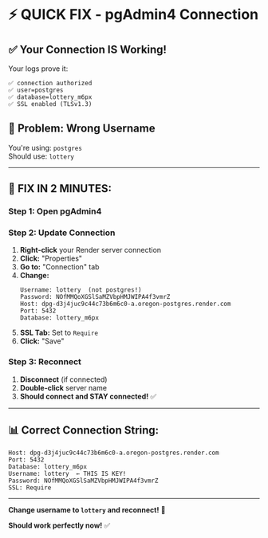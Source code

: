 # ⚡ QUICK FIX - pgAdmin4 Connection

## ✅ **Your Connection IS Working!**

Your logs prove it:
```
✅ connection authorized
✅ user=postgres
✅ database=lottery_m6px  
✅ SSL enabled (TLSv1.3)
```

## 🔧 **Problem: Wrong Username**

You're using: `postgres`  
Should use: `lottery`

---

## 🎯 **FIX IN 2 MINUTES:**

### Step 1: Open pgAdmin4

### Step 2: Update Connection

1. **Right-click** your Render server connection
2. **Click:** "Properties"
3. **Go to:** "Connection" tab
4. **Change:**
   ```
   Username: lottery  (not postgres!)
   Password: NOfMMQoXGSlSaMZVbpHMJWIPA4f3vmrZ
   Host: dpg-d3j4juc9c44c73b6m6c0-a.oregon-postgres.render.com
   Port: 5432
   Database: lottery_m6px
   ```
5. **SSL Tab:** Set to `Require`
6. **Click:** "Save"

### Step 3: Reconnect

1. **Disconnect** (if connected)
2. **Double-click** server name
3. **Should connect and STAY connected!** ✅

---

## 📊 **Correct Connection String:**

```
Host: dpg-d3j4juc9c44c73b6m6c0-a.oregon-postgres.render.com
Port: 5432
Database: lottery_m6px
Username: lottery  ← THIS IS KEY!
Password: NOfMMQoXGSlSaMZVbpHMJWIPA4f3vmrZ
SSL: Require
```

---

**Change username to `lottery` and reconnect!** 🔧

**Should work perfectly now!** ✅

